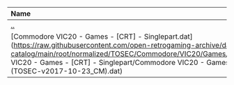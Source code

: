 |Name|Size|
|:---|---:|
|[..](../index.html)|DIR|
|[Commodore VIC20 - Games - [CRT] - Singlepart.dat](https://raw.githubusercontent.com/open-retrogaming-archive/dat-catalog/main/root/normalized/TOSEC/Commodore/VIC20/Games/[CRT]/Singlepart/Commodore VIC20 - Games - [CRT] - Singlepart/Commodore VIC20 - Games - [CRT] - Singlepart (TOSEC-v2017-10-23_CM).dat)|175596|
